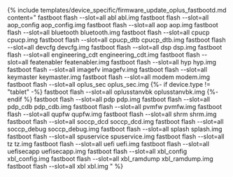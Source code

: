 {% include templates/device_specific/firmware_update_oplus_fastbootd.md content="
fastboot flash --slot=all abl abl.img
fastboot flash --slot=all aop_config aop_config.img
fastboot flash --slot=all aop aop.img
fastboot flash --slot=all bluetooth bluetooth.img
fastboot flash --slot=all cpucp cpucp.img
fastboot flash --slot=all cpucp_dtb cpucp_dtb.img
fastboot flash --slot=all devcfg devcfg.img
fastboot flash --slot=all dsp dsp.img
fastboot flash --slot=all engineering_cdt engineering_cdt.img
fastboot flash --slot=all featenabler featenabler.img
fastboot flash --slot=all hyp hyp.img
fastboot flash --slot=all imagefv imagefv.img
fastboot flash --slot=all keymaster keymaster.img
fastboot flash --slot=all modem modem.img
fastboot flash --slot=all oplus_sec oplus_sec.img
{%- if device.type != "tablet" -%}
fastboot flash --slot=all oplusstanvbk oplusstanvbk.img
{%- endif %}
fastboot flash --slot=all pdp pdp.img
fastboot flash --slot=all pdp_cdb pdp_cdb.img
fastboot flash --slot=all pvmfw pvmfw.img
fastboot flash --slot=all qupfw qupfw.img
fastboot flash --slot=all shrm shrm.img
fastboot flash --slot=all soccp_dcd soccp_dcd.img
fastboot flash --slot=all soccp_debug soccp_debug.img
fastboot flash --slot=all splash splash.img
fastboot flash --slot=all spuservice spuservice.img
fastboot flash --slot=all tz tz.img
fastboot flash --slot=all uefi uefi.img
fastboot flash --slot=all uefisecapp uefisecapp.img
fastboot flash --slot=all xbl_config xbl_config.img
fastboot flash --slot=all xbl_ramdump xbl_ramdump.img
fastboot flash --slot=all xbl xbl.img
" %}

